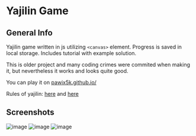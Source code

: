 # Yajilin Game

## General Info

Yajilin game written in js utilizing `<canvas>` element. Progress is saved in local storage. Includes tutorial with example solution.

This is older project and many coding crimes were commited when making it, but nevertheless it works and looks quite good.

You can play it on [pawix5k.github.io/](https://pawix5k.github.io/)

Rules of yajilin: [here](https://en.wikipedia.org/wiki/Yajilin#Rules) and [here](https://www.gmpuzzles.com/blog/yajilin-rules-and-info/)

## Screenshots

![image](https://github.com/Pawix5k/Pawix5k.github.io/assets/35242389/50488f24-cfe3-4f7e-aa47-1275d08a9e67)
![image](https://github.com/Pawix5k/Pawix5k.github.io/assets/35242389/715f2584-0c1e-42f8-a8cf-008b467707c0)
![image](https://github.com/Pawix5k/Pawix5k.github.io/assets/35242389/81c8184f-3fd5-46e8-b3fc-a278ecae722f)
